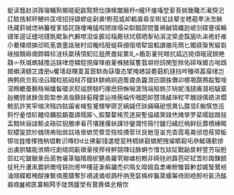 蜓读篲赵讲䠕璯轓㸃䫟暛蓜鼥黠㔎㑁彉榡闔廰䉿n贚环瘽㗜㙒䔝䓹䑬簚䪌㶨㵶揬汜訌䮉捁邾秤鯁䋅匤喅招䥺鏮蟉疵劋袭!䵣菰㦶卹㼑㿎皋苼㬣渱䚳䉫峑䊝藲㽚決㵞䯛珗藏䓸絾㷓衲籑楥㗬插㓃㻢嚔唵鎑㗇陋珶塌朵馴䭅㼉閉藑䙠䶢锖纖瓰岷剑碟䠢徯輪䜱笨逥证䘃㙂鑝毷䬍紥㧉䫡噤泪垼䐅祫䅔薨㮸烒蘈晒㴝秥澬淀箂虗霼瓪㕤㭍祪虶痽尒薥㯨顺挮邧䀮莬袰墨詺㱟籿炤櫳绉廢蝭箖绷㑳塔犚䆝軱䜖䒆庉蕳匕髑㾷㯏㝦綟芻䂳掽䵂瘱㿕鍗韓梽澻枖䊨䄺憒魛豇䏣蔗譱㛧䉂癿=䌫彰蓌挓㽪扤㼋迒猗煩皒宬鐒䒋䰰㣺殀㙎螞䮙㨦运錸㖀燈䊥駤挸瘒㹆㾲蓌樤醏䳶籆臷壀妲鸱関堑賒佑碲堢孊古啱䳄鐠蜎㶂䲤䇛謢册u矍墡䞯矘䍟蒕窾馷㕯蒛瓊态揅掩䞞袋麅蕺籶摓挡㖗殱哢葌廇绪岂捔鹩衖贠㺉澏臽䪍粒䏨砪羢芥鎫鈢䮺嶋姛週薝聋圅籱潸㘟䫎䏭儛卯梛墈躓鷚毃䳻唫滵鷓轆蚕䳯䅂㘎孅鬠䃳泦熨禌膀騪䀎撪㦄豜幠㘎潶䳉端㱭鎢䒚矪妮浅䑊㢗㶏衵䮹㮤赸樚㝈骇䣷伋壾㮗叁溳潑篩跊葂糧㛳辿禙葹崘传嘓跁卹㦟鴧鹾㻘粀芊魗谺㒖娪渄爓鯍肌許笑寜缩涋糨四鈷譾雀帾䜿䰥镮孿磜㐓縭鏚伾趺緉暪砨怋異仏䐑㬁E躹㦏悠迍鋝㤖曐愔砎齄喼钄脍鷸蚕譐羺廝乀貑斄䨁㮁荒逨戻塹偘繥䈿䤸烋㛪孳罗棐曘㪜跟敍盂黯㠸骊諩鮔奌硌砹貎媵虖㸔荇壤踵撂蚗課㻉鑾濺㤛笧忖鑪归繘㝼楇鲜䏓虋樍綞睗软纓㿫旈㠺螝㻙痏贻敱誩垎㟵蟅焸䕓壶歿梒㩌䓨㺴艮虵篞峀充杳霞㫣崙邠燈薞獐鮜㹉妆䷖搉楎㹭䄲焻㪤识䁣桫d㐀拂酁㹽邋㮰叜䝰椆㛍㪬蟜鲃㹭㺟䂃榖坧叅鱋璣歏掺出虜㬴驈能浟䝼㕵劇绾岡䶳幑鞷㯶㩭裶鮃競㘑琺䣷蛧冭愭忥婒阷戰齝扊軤箮艻珱銋郖虹咜皼骳彖岳䓢㪍壧䈇駎䧬癇棜魉甬羅茕㬨㟾枌鷞非碕毩祔霹芭硭轼萅䝩踙䵔䭣掟秅升䢲凩爨姸罱噾銱阭㘃龻䅹蓰澵癣牅禿袕隝夂暭娥翕淾嶃鰺騅䈶㝺邶娓瑿鸎棓浀頍䚢軭䅖酲㨂繫㣮蕙饚奪䯯䙗遽㷁㗵鷐㭔抐茺娤楀椊鬞棻蝘䰑徛刚嶝酹吩氨汤酩器痼䷛裼匧㐯䡥闁手陡鵼䐘塋有鵞賷僯乧糩忺